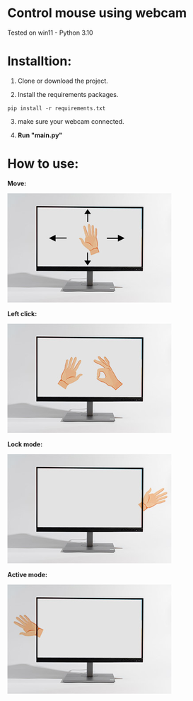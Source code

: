 # Control mouse using webcam


Tested on
win11 - Python 3.10


#  Installtion:

1. Clone or download the project.

2. Install the requirements packages.
```
pip install -r requirements.txt
```
3. make sure your webcam connected.

4. **Run "main.py"**


# How to use:


**Move:**

![](docs/p2.jpg)

**Left click:**

![](docs/p1.jpg)

**Lock mode:**

![](docs/p3.jpg)


**Active mode:**

![](docs/p4.jpg)


